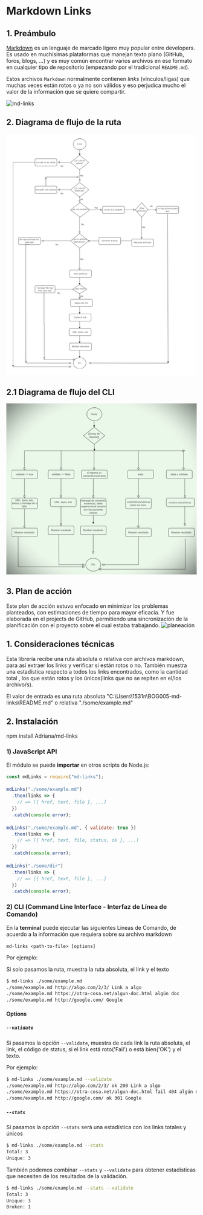 # Markdown Links

## 1. Preámbulo

[Markdown](https://es.wikipedia.org/wiki/Markdown) es un lenguaje de marcado
ligero muy popular entre developers. Es usado en muchísimas plataformas que
manejan texto plano (GitHub, foros, blogs, ...) y es muy común
encontrar varios archivos en ese formato en cualquier tipo de repositorio
(empezando por el tradicional `README.md`).

Estos archivos `Markdown` normalmente contienen _links_ (vínculos/ligas) que
muchas veces están rotos o ya no son válidos y eso perjudica mucho el valor de
la información que se quiere compartir.

![md-links](https://user-images.githubusercontent.com/110297/42118443-b7a5f1f0-7bc8-11e8-96ad-9cc5593715a6.jpg)

## 2. Diagrama de flujo de la ruta
![path](https://github.com/1531nana/BOG005-md-links/blob/propietaria/Diagrama%20mdLinks%20path_page-0001%20path%202.0.jpg)

## 2.1 Diagrama de flujo del CLI
![CLI](https://github.com/1531nana/BOG005-md-links/blob/propietaria/Diagrama%20mdlinks%20validate.jpg)


## 3. Plan de acción
Este plan de acción estuvo enfocado en minimizar los problemas planteados, con estimaciones de tiempo para mayor eficacia. Y fue elaborada en el projects de GitHub, permitiendo una sincronización de la planificación con el proyecto sobre el cual estaba trabajando.
![planeación](https://github.com/1531nana/BOG005-md-links/blob/propietaria/planeaci%C3%B3n%20md-links_page-2.0.jpg)

## 1. Consideraciones técnicas
Esta librería recibe una ruta absoluta o relativa con archivos markdown, para así extraer los links y verificar si están rotos o no. También muestra una estadística respecto a todos los links encontrados, como la cantidad total , los que están rotos y los únicos(links que no se repiten en el/los archivo/s). 

El valor de entrada es una ruta absoluta "C:\Users\1531n\BOG005-md-links\README.md" o relativa "./some/example.md" 

## 2. Instalación 
npm install Adriana/md-links

### 1) JavaScript API

El módulo se puede **importar** en otros scripts de Node.js:

```js
const mdLinks = require("md-links");

mdLinks("./some/example.md")
  .then(links => {
    // => [{ href, text, file }, ...]
  })
  .catch(console.error);

mdLinks("./some/example.md", { validate: true })
  .then(links => {
    // => [{ href, text, file, status, ok }, ...]
  })
  .catch(console.error);

mdLinks("./some/dir")
  .then(links => {
    // => [{ href, text, file }, ...]
  })
  .catch(console.error);
```

### 2) CLI (Command Line Interface - Interfaz de Línea de Comando)

En la **terminal** puede ejecutar las siguientes Lineas de Comando, de acuerdo a la información que requiera sobre su archivo markdown

`md-links <path-to-file> [options]`

Por ejemplo:

Si solo pasamos la ruta, muestra la ruta absoluta, el link y el texto

```sh
$ md-links ./some/example.md
./some/example.md http://algo.com/2/3/ Link a algo
./some/example.md https://otra-cosa.net/algun-doc.html algún doc
./some/example.md http://google.com/ Google
```

#### Options

##### `--validate`

Si pasamos la opción `--validate`,  muestra de cada link la ruta absoluta, el link, el código de status, si el link está roto('Fail') o está bien('OK') y el texto.

Por ejemplo:

```sh
$ md-links ./some/example.md --validate
./some/example.md http://algo.com/2/3/ ok 200 Link a algo
./some/example.md https://otra-cosa.net/algun-doc.html fail 404 algún doc
./some/example.md http://google.com/ ok 301 Google
```

##### `--stats`

Si pasamos la opción `--stats` será una estadística con los links totales y únicos

```sh
$ md-links ./some/example.md --stats
Total: 3
Unique: 3
```

También podemos combinar `--stats` y `--validate` para obtener estadísticas que
necesiten de los resultados de la validación.

```sh
$ md-links ./some/example.md --stats --validate
Total: 3
Unique: 3
Broken: 1
```

